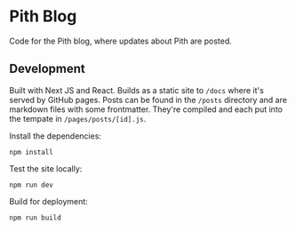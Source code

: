 # Pith Blog

Code for the Pith blog, where updates about Pith are posted.

## Development

Built with Next JS and React. Builds as a static site to `/docs` where it's served by GitHub pages. Posts can be found in the `/posts` directory and are markdown files with some frontmatter. They're compiled and each put into the tempate in `/pages/posts/[id].js`.

Install the dependencies:
```shell
npm install
```

Test the site locally:

```shell
npm run dev
```

Build for deployment:

```shell
npm run build
```
